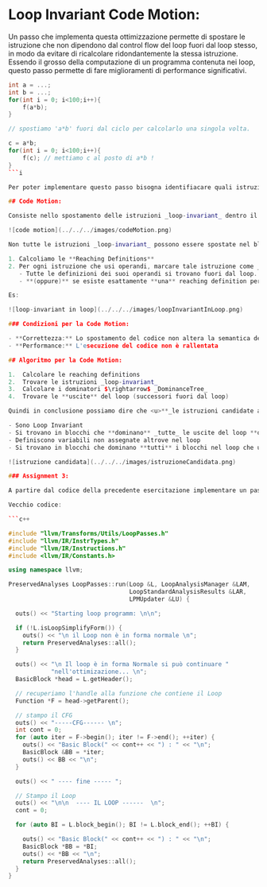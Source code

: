 # Loop Invariant Code Motion:

Un passo che implementa questa ottimizzazione permette di spostare le istruzione che non dipendono dal control flow del loop fuori dal loop stesso, in modo da evitare di ricalcolare ridondantemente la stessa istruzione.  
Essendo il grosso della computazione di un programma contenuta nei loop, questo passo permette di fare miglioramenti di performance significativi.

````c++
int a = ...;
int b = ...;
for(int i = 0; i<100;i++){
    f(a*b);
}

// spostiamo 'a*b' fuori dal ciclo per calcolarlo una singola volta.

c = a*b;
for(int i = 0; i<100;i++){
    f(c); // mettiamo c al posto di a*b !
}
```i

Per poter implementare questo passo bisogna identifiacare quali istruzioni sono **Loop-Independant** $\rightarrow$ **Istruzioni il cui valore non cambia fintanto che il controllo rimane dentro il loop**.

## Code Motion:

Consiste nello spostamento delle istruzioni _loop-invariant_ dentro il blocco preheader che precede l'entry point di un ciclo.

![code motion](../../../images/codeMotion.png)

Non tutte le istruzioni _loop-invariant_ possono essere spostate nel blocco preheader, definiamo un modo per determinare quali istruzioni siano spostabili e quali no:

1. Calcoliamo le **Reaching Definitions**
2. Per ogni istruzione che usi operandi, marcare tale istruzione come _loop-invariant_ se:
   - Tutte le definizioni dei suoi operandi si trovano fuori dal loop.
   - **(oppure)** se esiste esattamente **una** reaching definition per i suoi operandi e si tratta di un istruzione del loop marcata come _loop-invariant_; OCCHIO: se invece di essere una sola reaching definition se ne hanno due allora questa condizione non vale più e l'istruzione non è da considerarsi loop-invariant.

Es:

![loop-invariant in loop](../../../images/loopInvariantInLoop.png)

### Condizioni per la Code Motion:

- **Correttezza:** Lo spostamento del codice non altera la semantica del programma.
- **Performance:** L'esecuzione del codice non è rallentata

## Algoritmo per la Code Motion:

1.  Calcolare le reaching definitions
2.  Trovare le istruzioni _loop-invariant_
3.  Calcolare i dominatori $\rightarrow$ _DominanceTree_
4.  Trovare le **uscite** del loop (successori fuori dal loop)

Quindi in conclusione possiamo dire che <u>**_le istruzioni candidate alle code motion:_**</u>

- Sono Loop Invariant
- Si trovano in blocchi che **dominano** _tutte_ le uscite del loop **oppure** la variabile definita dall'istruzione candidata è `dead-code` all'uscita dal loop.
- Definiscono variabili non assegnate altrove nel loop
- Si trovano in blocchi che dominano **tutti** i blocchi nel loop che usano la variabile a cui sta assegnado un valore l'istruzione candidata.

![istruzione candidata](../../../images/istruzioneCandidata.png)

### Assignment 3:

A partire dal codice della precedente esercitazione implementare un passo di **Loop Invariant COde Motion (LICM)**

Vecchio codice:

```c++

#include "llvm/Transforms/Utils/LoopPasses.h"
#include "llvm/IR/InstrTypes.h"
#include "llvm/IR/Instructions.h"
#include <llvm/IR/Constants.h>

using namespace llvm;

PreservedAnalyses LoopPasses::run(Loop &L, LoopAnalysisManager &LAM,
                                  LoopStandardAnalysisResults &LAR,
                                  LPMUpdater &LU) {

  outs() << "Starting loop programm: \n\n";

  if (!L.isLoopSimplifyForm()) {
    outs() << "\n il Loop non è in forma normale \n";
    return PreservedAnalyses::all();
  }

  outs() << "\n Il loop è in forma Normale si può continuare "
            "nell'ottimizazione... \n";
  BasicBlock *head = L.getHeader();

  // recuperiamo l'handle alla funzione che contiene il Loop
  Function *F = head->getParent();

  // stampo il CFG
  outs() << "-----CFG------ \n";
  int cont = 0;
  for (auto iter = F->begin(); iter != F->end(); ++iter) {
    outs() << "Basic Block(" << cont++ << ") : " << "\n";
    BasicBlock &BB = *iter;
    outs() << BB << "\n";
  }

  outs() << " ---- fine ----- ";

  // Stampo il Loop
  outs() << "\n\n  ---- IL LOOP ------  \n";
  cont = 0;

  for (auto BI = L.block_begin(); BI != L.block_end(); ++BI) {

    outs() << "Basic Block(" << cont++ << ") : " << "\n";
    BasicBlock *BB = *BI;
    outs() << *BB << "\n";
    return PreservedAnalyses::all();
  }
}


````
